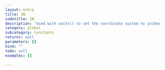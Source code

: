 ```yaml
---
layout: entry
title: IN
codetitle: IN
description: 'Used with units() to set the coordinate system to inches.'
category: global
subcategory: Constants
returns: null
parameters: []
kind: ""
todo: null
examples: []

---
```

